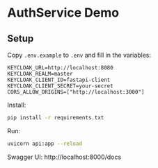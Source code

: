 # AuthService Demo

## Setup

Copy `.env.example` to `.env` and fill in the variables:

```
KEYCLOAK_URL=http://localhost:8080
KEYCLOAK_REALM=master
KEYCLOAK_CLIENT_ID=fastapi-client
KEYCLOAK_CLIENT_SECRET=your-secret
CORS_ALLOW_ORIGINS=["http://localhost:3000"]
```

Install:

```bash
pip install -r requirements.txt
```

Run:

```bash
uvicorn api:app --reload
```

Swagger UI: http://localhost:8000/docs
